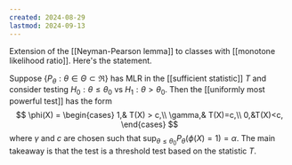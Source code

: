 ```yaml
---
created: 2024-08-29
lastmod: 2024-09-13
---
```

Extension of the [[Neyman-Pearson lemma]] to classes with [[monotone likelihood ratio]]. Here's the statement.

Suppose $\{P_\theta:\theta\in\Theta\subset\Re\}$ has MLR in the [[sufficient statistic]] $T$ and consider testing  $H_0: \theta \leq \theta_0$ vs $H_1: \theta>\theta_0$. Then the [[uniformly most powerful test]] has the form
$$
\phi(X) = \begin{cases}
1,& T(X) > c,\\
\gamma,& T(X)=c,\\
0,&T(X)<c,
\end{cases}
$$
where $\gamma$ and $c$ are chosen such that $\sup_{\theta\leq \theta_0}P_\theta(\phi(X) = 1)=\alpha$. The main takeaway is that the test is a threshold test based on the statistic $T$. 